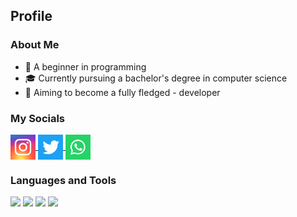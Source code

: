 ## Profile

### About Me
- 🐤 A beginner in programming
- 🎓 Currently pursuing a bachelor's degree in computer science
- 🚀 Aiming to become a fully fledged - developer

### My Socials
<a href="https://www.instagram.com/akun_si_albert/" target="_blank" rel="noopener noreferrer">
   <img src="https://github.com/edent/SuperTinyIcons/blob/master/images/svg/instagram.svg" width="40px" align="center" alt="instagram"/>
</a>

<a href="https://twitter.com/Akun_si_albert" target="_blank" rel="noopener noreferrer">
   <img src="https://github.com/edent/SuperTinyIcons/blob/master/images/svg/twitter.svg" width="40px" align="center" alt="Twitter"/>
</a>

<a href="https://wa.me/6285156462870" target="_blank" rel = "noopener noreferrer">
   <img src="https://github.com/edent/SuperTinyIcons/blob/master/images/svg/whatsapp.svg" width="40px" align="center" alt="Whatsapp"/>
</a>

### Languages and Tools

[<img src="https://cdn.worldvectorlogo.com/logos/c.svg" width="40px" />](#) [<img src="https://cdn.worldvectorlogo.com/logos/python-5.svg" width="40px" />](#) [<img src="https://cdn.worldvectorlogo.com/logos/visual-studio-code-1.svg" width="40px"/>](#) [<img src="https://upload.wikimedia.org/wikipedia/commons/2/2c/Visual_Studio_Icon_2022.svg" width="40px"/>](#)
